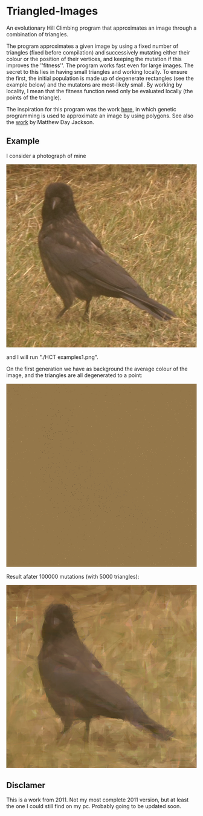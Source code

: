 # Triangled-Images
An evolutionary Hill Climbing program that approximates an image through a combination of triangles.

The program approximates a given image by using a fixed number of triangles (fixed before compilation)
and successively mutating either their colour or the position of their vertices, and keeping the mutation
if this improves the ''fitness''. The program works fast
even for large images. The secret to this lies in having small triangles and working locally. To ensure
the first, the initial population is made up of degenerate rectangles (see the example below) and the
mutatons are most-likely small. By working by locality, I mean that the fitness function need only
be evaluated locally (the points of the triangle). 

The inspiration for this program was the work [here](http://rogeralsing.com/2008/12/07/genetic-programming-evolution-of-mona-lisa/), in which genetic programming is used to approximate an image by using polygons. See also the [work](https://www.skullspiration.com/skull-art-by-matthew-day-jackson/) by Matthew Day Jackson.

## Example

I consider a photograph of mine

![Original image](Example/examples1.png?style=centerme)

and I will run "./HCT examples1.png".


On the first generation we have as background the average colour of the image, and the triangles
are all degenerated to a point:

![First generation](Example/out0.png?style=centerme)

Result afater 100000 mutations (with 5000 triangles):

![After 100000 mutations](Example/out100000.png?style=centerme)




## Disclamer
This is a work from 2011. Not my most complete 2011 version, but at least the one I could still find on my pc. Probably going to be updated soon.
